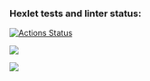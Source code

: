 ### Hexlet tests and linter status:
[![Actions Status](https://github.com/sraduhin/python-project-lvl1/workflows/hexlet-check/badge.svg)](https://github.com/sraduhin/python-project-lvl1/actions)

<a href="https://codeclimate.com/github/sraduhin/python-project-lvl1/maintainability"><img src="https://api.codeclimate.com/v1/badges/1232d5c5ae6cade3343d/maintainability" /></a>

<a href="https://asciinema.org/a/bAVLRPoN77zQZnVtQwD8kggOl" target="_blank"><img src="https://asciinema.org/a/bAVLRPoN77zQZnVtQwD8kggOl.svg" /></a>